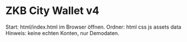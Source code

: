 # ZKB City Wallet v4
Start: html/index.html im Browser öffnen.
Ordner: html css js assets data
Hinweis: keine echten Konten, nur Demodaten.
